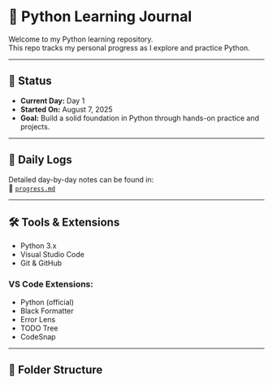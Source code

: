# 🐍 Python Learning Journal

Welcome to my Python learning repository.  
This repo tracks my personal progress as I explore and practice Python.

---

## 📅 Status

- **Current Day:** Day 1  
- **Started On:** August 7, 2025  
- **Goal:** Build a solid foundation in Python through hands-on practice and projects.

---

## 🧠 Daily Logs

Detailed day-by-day notes can be found in:  
📄 [`progress.md`](progress.md)

---

## 🛠️ Tools & Extensions

- Python 3.x
- Visual Studio Code
- Git & GitHub

### VS Code Extensions:
- Python (official)
- Black Formatter
- Error Lens
- TODO Tree
- CodeSnap

---

## 📁 Folder Structure

